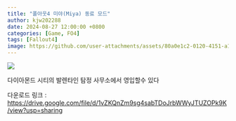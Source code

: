 ```yaml
---
title: "폴아웃4 미야(Miya) 동료 모드"
author: kjw202288
date: 2024-08-27 12:00:00 +0800
categories: [Game, FO4]
tags: [Fallout4]
image: https://github.com/user-attachments/assets/80a0e1c2-0120-4151-a17d-8aae01db0fe3
---
```


<img src="https://github.com/user-attachments/assets/80a0e1c2-0120-4151-a17d-8aae01db0fe3">

다이아몬드 시티의 발렌타인 탐정 사무소에서 영입할수 있다

다운로드 링크 : <https://drive.google.com/file/d/1vZKQnZm9sg4sabTDoJrbWWyJTUZOPk9K/view?usp=sharing>

